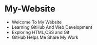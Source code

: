 # My-Website

- Welcome To My Website
- Learning GitHub And Web Development
- Exploring HTML,CSS and Git
- GitHub Helps Me Share My Work 
